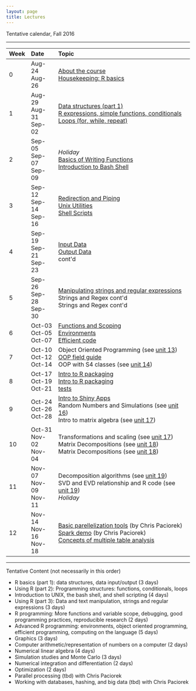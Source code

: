 ```yaml
---
layout: page
title: Lectures
---
```


Tentative calendar, Fall 2016

-----

<table>
  <thead>
    <tr>
      <th align="left">Week</th>
      <th align="left">Date</th>
      <th align="left">Topic</th>
    </tr>
  </thead>
  <tbody>
    <tr>
      <td>0</td>
      <td>
        Aug-24<br>
        Aug-26
      </td>
      <td>
        <a href="00-about-course">About the course</a><br>
        <a href="00-housekeeping">Housekeeping: R basics</a><br>
      </td>
    </tr>
    <tr>
      <td>1</td>
      <td>
        Aug-29<br>
        Aug-31<br>
        Sep-02
      </td>
      <td>
        <a href="01-data-structures">Data structures (part 1)</a><br>
        <a href="01-expressions-control-flow">R expressions, simple functions, conditionals</a><br>
        <a href="01-expressions-control-flow">Loops (for, while, repeat)</a>
      </td>
    </tr>
    <tr>
      <td>2</td>
      <td>
        Sep-05<br>
        Sep-07<br>
        Sep-09
      </td>
      <td>
        <em>Holiday</em><br>
        <a href="01-writing-functions">Basics of Writing Functions</a><br>
        <a href="02-bash-introduction">Introduction to Bash Shell</a>
      </td>
    </tr>
    <tr>
      <td>3</td>
      <td>
        Sep-12<br>
        Sep-14<br>
        Sep-16
      </td>
      <td>
        <a href="02-redirection-piping">Redirection and Piping</a><br>
        <a href="02-unix-utilities">Unix Utilities</a><br>
        <a href="02-shell-scripts">Shell Scripts</a>
      </td>
    </tr>
    <tr>
      <td>4</td>
      <td>
        Sep-19<br>
        Sep-21<br>
        Sep-23
      </td>
      <td>
        <a href="03-input-data">Input Data</a><br>
        <a href="03-output-data">Output Data</a><br>
        cont'd
      </td>
    </tr>
    <tr>
      <td>5</td>
      <td>
        Sep-26<br>
        Sep-28<br>
        Sep-30
      </td>
      <td>
        <a href="04-strings">Manipulating strings and regular expressions</a><br>
        Strings and Regex cont'd<br>
        Strings and Regex cont'd
      </td>
    </tr>
    <tr>
      <td>6</td>
      <td>
        Oct-03<br>
        Oct-05<br>
        Oct-07
      </td>
      <td>
        <a href="http://adv-r.had.co.nz/Functions.html" target="_blank">Functions and Scoping</a><br>
        <a href="http://adv-r.had.co.nz/Environments.html" target="_blank">Environments</a><br>
        <a href="http://adv-r.had.co.nz/Performance.html" target="_blank">Efficient code</a>
      </td>
    </tr>
    <tr>
      <td>7</td>
      <td>
        Oct-10<br>
        Oct-12<br>
        Oct-14
      </td>
      <td>
        Object Oriented Programming (see <a href="https://github.com/ucb-stat243/stat243-fall-2016/blob/master/units/13-programming-s3classes.pdf" target="_blank">unit 13</a>)<br>
        <a href="http://adv-r.had.co.nz/OO-essentials.html" target="_target">OOP field guide</a><br>
        OOP with S4 classes (see <a href="https://github.com/ucb-stat243/stat243-fall-2016/blob/master/units/14-programming-s4classes.pdf" target="_blank">unit 14</a>)
      </td>
    </tr>
    <tr>
      <td>8</td>
      <td>
        Oct-17<br>
        Oct-19<br>
        Oct-21
      </td>
      <td>
        <a href="http://r-pkgs.had.co.nz/" target="_target">Intro to R packaging</a><br>
        <a href="http://r-pkgs.had.co.nz/" target="_target">Intro to R packaging</a><br>
        <a href="http://r-pkgs.had.co.nz/tests.html" target="_target">tests</a>
      </td>
    </tr>
    <tr>
      <td>9</td>
      <td>
        Oct-24<br>
        Oct-26<br>
        Oct-28
      </td>
      <td>
        <a href="http://shiny.rstudio.com/tutorial/" target="_target">Intro to Shiny Apps</a><br>
        Random Numbers and Simulations (see <a href="https://github.com/ucb-stat243/stat243-fall-2016/blob/master/units/16-random-simulations.pdf" target="_blank">unit 16</a>)<br>
        Intro to matrix algebra (see <a href="https://github.com/ucb-stat243/stat243-fall-2016/blob/master/units/17-matrix-algebra.pdf" target="_blank">unit 17</a>)
      </td>
    </tr>
    <tr>
      <td>10</td>
      <td>
        Oct-31<br>
        Nov-02<br>
        Nov-04
      </td>
      <td>
        Transformations and scaling (see <a href="https://github.com/ucb-stat243/stat243-fall-2016/blob/master/units/17-matrix-algebra.pdf" target="_blank">unit 17</a>)<br>
        Matrix Decompositions (see <a href="https://github.com/ucb-stat243/stat243-fall-2016/blob/master/units/18-matrix-decompositions.pdf" target="_blank">unit 18</a>)<br>
        Matrix Decompositions (see <a href="https://github.com/ucb-stat243/stat243-fall-2016/blob/master/units/18-matrix-decompositions.pdf" target="_blank">unit 18</a>)
      </td>
    </tr>
    <tr>
      <td>11</td>
      <td>
        Nov-07<br>
        Nov-09<br>
        Nov-11
      </td>
      <td>
        Decomposition algorithms (see <a href="https://github.com/ucb-stat243/stat243-fall-2016/blob/master/units/19-nipals-als-normalized-weights.R" target="_blank">unit 19</a>)<br>
        SVD and EVD relationship and R code (see <a href="https://github.com/ucb-stat243/stat243-fall-2016/blob/master/units/19-svd-evd.R" target="_blank">unit 19</a>)<br>
        <em>Holiday</em>
      </td>
    </tr>
    <tr>
      <td>12</td>
      <td>
        Nov-14<br>
        Nov-16<br>
        Nov-18
      </td>
      <td>
        <a href="https://github.com/berkeley-scf/tutorial-parallel-basics" target="_blank">Basic parellelization tools</a> (by Chris Paciorek)<br>
        <a href="https://github.com/berkeley-scf/spark-stat243-2016" target="_blank">Spark demo</a> (by Chris Paciorek)<br>
        <a href="https://docs.google.com/presentation/d/1puXYL5GTaM1uN0K3bFvL2ZNCZjXIwCJ5es2iJytd-go/pub?start=false&loop=false&delayms=3000" target="_blank">Concepts of multiple table analysis</a>
      </td>
    </tr>
  </tbody>
 </table>


-----

Tentative Content (not necessarily in this order)

- R basics (part 1): data structures, data input/output (3 days)
- Using R (part 2): Programming structures: functions, conditionals, loops
- Introduction to UNIX, the bash shell, and shell scripting (4 days)
- Using R (part 3): Data and text manipulation, strings and regular expressions (3 days)
- R programming: More functions and variable scope, debugging, good 
programming practices, reproducible research (2 days)
- Advanced R programming: environments, object oriented programming, efficient
 programming, computing on the language (5 days)
- Graphics (3 days)
- Computer arithmetic/representation of numbers on a computer (2 days)
- Numerical linear algebra (4 days)
- Simulation studies and Monte Carlo (3 days)
- Numerical integration and differentiation (2 days)
- Optimization (2 days)
- Parallel processing (tbd) with Chris Paciorek
- Working with databases, hashing, and big data (tbd) with Chris Paciorek

